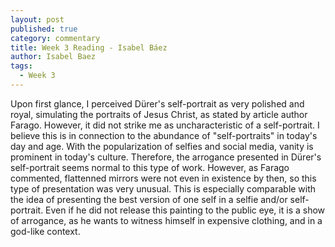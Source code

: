 ```yaml
---
layout: post
published: true
category: commentary
title: Week 3 Reading - Isabel Báez
author: Isabel Baez
tags:
  - Week 3
---
```

Upon first glance, I perceived Dürer's self-portrait as very polished and royal, simulating the portraits of Jesus Christ, as stated by article author Farago. However, it did not strike me as uncharacteristic of a self-portrait. I believe this is in connection to the abundance of "self-portraits" in today's day and age. With the popularization of selfies and social media, vanity is prominent in today's culture. Therefore, the arrogance presented in Dürer's self-portrait seems normal to this type of work. However, as Farago commented, flattenned mirrors were not even in existence by then, so this type of presentation was very unusual. This is especially comparable with the idea of presenting the best version of one self in a selfie and/or self-portrait. Even if he did not release this painting to the public eye, it is a show of arrogance, as he wants to witness himself in expensive clothing, and in a god-like context. 
